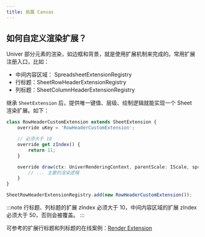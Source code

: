 ```yaml
---
title: 拓展 Canvas
---
```


## 如何自定义渲染扩展？

Univer 部分元素的渲染，如边框和背景，就是使用扩展机制来完成的。常用扩展注册入口，比如：

- 中间内容区域： SpreadsheetExtensionRegistry
- 行标题：SheetRowHeaderExtensionRegistry
- 列标题：SheetColumnHeaderExtensionRegistry

继承 `SheetExtension` 后，提供唯一键值、层级、绘制逻辑就能实现一个 Sheet 渲染扩展。如下：
```ts
class RowHeaderCustomExtension extends SheetExtension {
    override uKey = 'RowHeaderCustomExtension';

    // 必须大于 10
    override get zIndex() {
        return 11;
    }

    override draw(ctx: UniverRenderingContext, parentScale: IScale, spreadsheetSkeleton: SpreadsheetSkeleton) {
        // ... 主要的渲染逻辑
    }
}

SheetRowHeaderExtensionRegistry.add(new RowHeaderCustomExtension());
```
:::note
行标题、列标题的扩展 zIndex 必须大于 10，中间内容区域的扩展 zIndex 必须大于 50，否则会被覆盖。
:::

可参考的扩展行标题和列标题的在线案例：[Render Extension](/playground?title=Render%20Extension)
